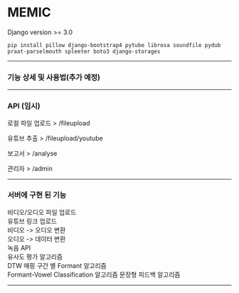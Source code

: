 # MEMIC

Django version >= 3.0

```
pip install pillow django-bootstrap4 pytube librosa soundfile pydub praat-parselmouth spleeter boto3 django-storages

```
---
### 기능 상세 및 사용법(추가 예정)

---
### API (임시) 
로컬 파일 업로드 > /fileupload <p>
유튜브 추출 > /fileupload/youtube <p>
보고서 > /analyse <p>
관리자 > /admin

--------

### 서버에 구현 된 기능

비디오/오디오 파일 업로드\
유튜브 링크 업로드\
비디오 -> 오디오 변환\
오디오 -> 데이터 변환\
녹음 API\
유사도 평가 알고리즘\
DTW 매핑 구간 별 Formant 알고리즘\
Formant-Vowel Classification 알고리즘
문장형 피드백 알고리즘

--------

